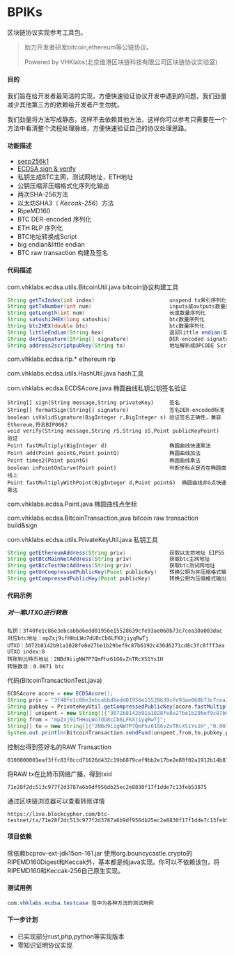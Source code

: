 # BPIKs
区块链协议实现参考工具包。

> 助力开发者研发bitcoin,ethereum等公链协议。
>
> Powered by VHKlabs(北京维港区块链科技有限公司区块链协议实验室)



#### 目的

我们旨在给开发者最简洁的实现，方便快速验证协议开发中遇到的问题，我们劲量减少其他第三方的依赖给开发者产生勿扰。

我们劲量将方法写成静态，这样不去依赖其他方法，这样你可以参考只需要在一个方法中看清整个流程处理脉络，方便快速验证自己的协议处理思路。



#### 功能描述

- [secp256k1](https://en.bitcoin.it/wiki/Secp256k1)
- [ECDSA sign & verify](https://en.bitcoin.it/wiki/ECDSA)
- 私钥生成BTC主网，测试网地址，ETH地址
- 公钥压缩非压缩格式化序列化输出
- 两次SHA-256方法
- 以太坊SHA3（ *Keccak*-*256*）方法
- RipeMD160
- BTC DER-encoded 序列化
- ETH RLP 序列化
- BTC地址转换成Script
- big endian&little endian
- BTC raw transaction 构建及签名



#### 代码描述

com.vhklabs.ecdsa.utils.BitcoinUtil.java    bitcoin协议构建工具

```java
String getTxIndex(int index)						unspend tx索引序列化
String getTxNumber(int num)							inputs或outputs数量序列化
String getLength(int num)							长度数量序列化
String satoshi2HEX(long satoshis)					btc数量序列化
String btc2HEX(double btc)							btc数量序列化
String littleEndian(String hex)						返回little endian(低字节序)
String derSignature(String[] signature)				DER-encoded signature
String address2scriptpubkey(String to)				地址解析成OPCODE Script	
```

com.vhklabs.ecdsa.rlp.*   							ethereum rlp

com.vhklabs.ecdsa.utils.HashUtil.java       hash工具

com.vhklabs.ecdsa.ECDSAcore.java           椭圆曲线私钥公钥签名验证

```
String[] sign(String message,String privateKey)		签名
String[] formatSign(String[] signature)				签名DER-encoded标准
boolean isValidSignature(BigInteger r,BigInteger s)	验证签名正确性，兼容Ethereum,符合BIP0062
void verify(String message,String rS,String sS,Point publicKeyPoint)	验证
Point fastMultiply(BigInteger d)					椭圆曲线快速乘法
Point add(Point pointG,Point pointQ)				椭圆曲线加法
Point times2(Point pointG)							椭圆曲线乘法
boolean inPointOnCurve(Point point)					判断坐标点是否在椭圆曲线上
Point fastMultiplyWithPoint(BigInteger d,Point pointG)	椭圆曲线非G点快速乘法
```

com.vhklabs.ecdsa.Point.java					  椭圆曲线点坐标

com.vhklabs.ecdsa.BitcoinTransaction.java	 bitcoin raw transaction build&sign

com.vhklabs.ecdsa.utils.PrivateKeyUtil.java     私钥工具

```java
String getEthereumAddress(String priv)    			获取以太坊地址 EIP55
String getBtcMainNetAddress(String priv)			获取btc主网地址
String getBtcTestNetAddress(String priv)			获取btc测试网地址
String getUnCompressedPublicKey(Point publicKey)	转换公钥为非压缩格式输出
String getCompressedPublicKey(Point publicKey)		转换公钥为压缩格式输出		
```



#### 代码示例

##### 对一笔UTXO进行转账

```properties
私钥：3f40fe1c86e3ebcabbd6edd01956e15528639cfe93ae060b73c7cea30a003dac
对应btc地址：mpZxj9ifHHoLWo7dU8cCb6LFKXjiyqRwTj
UTXO：3072b8142b91a1028fe8e27be1b29bef9c87b6192c436d6271cd8c3fc8fff3ea
UTXO index:0
转账到比特币地址：2NBd9iigNW7P7QmFhz61G6vZnTRcXS1Ys1H
转账数目：0.0071 btc
```

代码(BitcoinTransactionTest.java)

```java
ECDSAcore acore = new ECDSAcore();
String priv = "3f40fe1c86e3ebcabbd6edd01956e15528639cfe93ae060b73c7cea30a003dac";
String pubkey = PrivateKeyUtil.getCompressedPublicKey(acore.fastMultiply(new BigInteger(priv,16)));
String[] unspent = new String[]{"3072b8142b91a1028fe8e27be1b29bef9c87b6192c436d6271cd8c3fc8fff3ea","0"};
String from = "mpZxj9ifHHoLWo7dU8cCb6LFKXjiyqRwTj";
String[] to = new String[]{"2NBd9iigNW7P7QmFhz61G6vZnTRcXS1Ys1H","0.0071"};
System.out.println(BitcoinTransaction.sendFund(unspent,from,to,pubkey,priv));
```

控制台得到签好名的RAW Transaction

```
0100000001eaf3ffc83f8ccd71626d432c19b6879cef9bb2e17be2e88f02a1912b14b87230000000006a47304402200f6723264b9015d371029da9e00b440af67b920e70bbc8427b68baa4c76a7b15022070a0fd275cf7dac3f337d82d923d400f586257937610a600edb621dbc48aa23001210278f9834dca437a6576e68ef94d01c0c330c09b85f419c84a2c49543c7ae80acfffffffff0170d50a000000000017a914c997da2b67f597cbc6a0512e0768bacc865854628700000000
```

将RAW tx在比特币网络广播，得到txid

```
71e28f2dc513c977f2d3787a6b9df956db25ec2e8830f17f1dde7c13feb53875
```

通过区块链浏览器可以查看转账详情

```http
https://live.blockcypher.com/btc-testnet/tx/71e28f2dc513c977f2d3787a6b9df956db25ec2e8830f17f1dde7c13feb53875
```



#### 项目依赖

除依赖bcprov-ext-jdk15on-161.jar  使用org.bouncycastle.crypto的RIPEMD160Digest和Keccak外，基本都是纯java实现。你可以不依赖该包，将RIPEMD160和Keccak-256自己原生实现。



#### 测试用例

```java
com.vhklabs.ecdsa.testcase 包中为各种方法的测试用例
```



#### 下一步计划

- 已实现部分rust,php,python等实现版本
- 零知识证明协议实现

